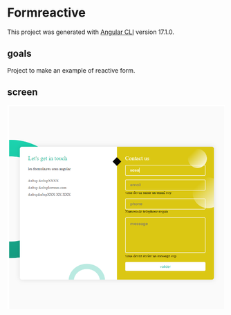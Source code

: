 # Formreactive

This project was generated with [Angular CLI](https://github.com/angular/angular-cli) version 17.1.0.

## goals

Project to make an example of reactive form.

## screen

![alt text](image.png)
